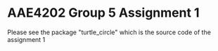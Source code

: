 # AAE4202 Group 5 Assignment 1

Please see the package "turtle_circle" which is the source code of the assignment 1

